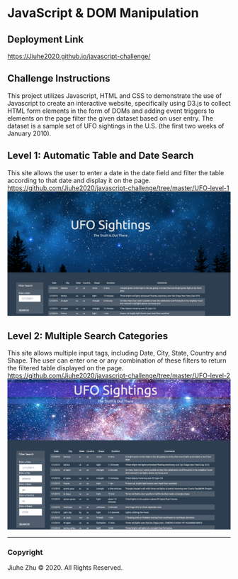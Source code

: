 # JavaScript & DOM Manipulation
## Deployment Link
https://Jiuhe2020.github.io/javascript-challenge/

## Challenge Instructions
This project utilizes Javascript, HTML and CSS to demonstrate the use of Javascript to create an interactive website, specifically using D3.js to collect HTML form elements in the form of DOMs and adding event triggers to elements on the page filter the given dataset based on user entry. The dataset is a sample set of UFO sightings in the U.S. (the first two weeks of January 2010).

## Level 1: Automatic Table and Date Search
This site allows the user to enter a date in the date field and filter the table according to that date and display it on the page. \
https://github.com/Jiuhe2020/javascript-challenge/tree/master/UFO-level-1
![UFO-level-1](https://github.com/Jiuhe2020/javascript-challenge/blob/master/UFO-level-1/UFO-level-1.png)

## Level 2: Multiple Search Categories
This site allows multiple input tags, including Date, City, State, Country and Shape. The user can enter one or any combination of these filters to return the filtered table displayed on the page. \
https://github.com/Jiuhe2020/javascript-challenge/tree/master/UFO-level-2
![UFO-level-2](https://github.com/Jiuhe2020/javascript-challenge/blob/master/UFO-level-2/UFO-level-2.png)

---
### Copyright
Jiuhe Zhu © 2020. All Rights Reserved.
